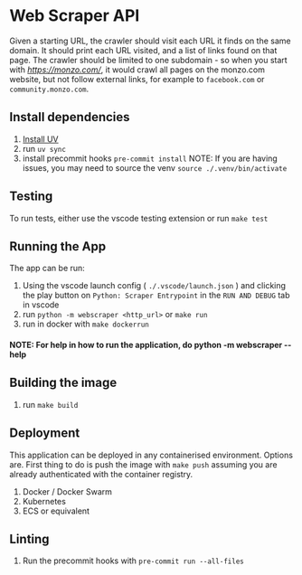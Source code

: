 # Web Scraper API

Given a starting URL, the crawler should visit each URL it finds on the same domain. It should print each URL visited, and a list of links found on that page. The crawler should be limited to one subdomain - so when you start with *https://monzo.com/*, it would crawl all pages on the monzo.com website, but not follow external links, for example to `facebook.com` or `community.monzo.com`.

## Install dependencies

1. [Install UV](https://docs.astral.sh/uv/getting-started/installation/)
2. run `uv sync`
3. install precommit hooks `pre-commit install`
NOTE: If you are having issues, you may need to source the venv `source ./.venv/bin/activate`

## Testing

To run tests, either use the vscode testing extension or run `make test`

## Running the App

The app can be run:
1. Using the vscode launch config ( `./.vscode/launch.json` ) and clicking the play button on `Python: Scraper Entrypoint` in the `RUN AND DEBUG` tab in vscode
2. run `python -m webscraper <http_url>` or `make run`
3. run in docker with `make dockerrun`

#### NOTE: For help in how to run the application, do python -m webscraper --help

## Building the image

1. run `make build`

## Deployment

This application can be deployed in any containerised environment. Options are. First thing to do is push the image with `make push` assuming you are already authenticated with the container registry.

1. Docker / Docker Swarm
2. Kubernetes
3. ECS or equivalent

## Linting

1. Run the precommit hooks with `pre-commit run --all-files`
